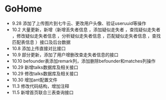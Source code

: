 # GoHome

- 9.28 添加了上传图片到七牛云、更改用户头像、验证useruuid等操作
- 10.2 大量更新，新增（新增丢失者信息 ，添加疑似走失者 ，查找疑似走失者 ，修改疑似走失者信息 ，分析疑似走失者信息 ，匹配疑似走失者信息 ，查找匹配表信息 ）接口及后台数据
- 10.8 添加上传直接对比接口
- 10.9 部分更新，添加了用户增删改查走失者信息的接口
- 10.10 befounder表添加remark列，添加删除befounder和matches列操作
- 10.29 新增talks数据库及相关接口
- 10.29 修改talks数据库及相关接口
- 10.30 增加ant配置文件
- 11.3 修改代码结构，增加注释
- 11.5 新增首页联合三表查询接口
